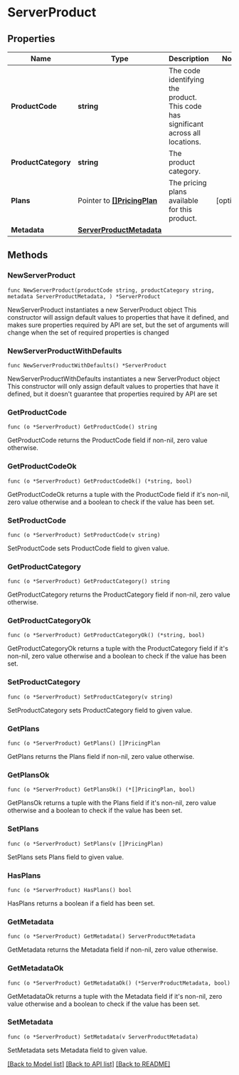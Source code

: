 # ServerProduct

## Properties

Name | Type | Description | Notes
------------ | ------------- | ------------- | -------------
**ProductCode** | **string** | The code identifying the product. This code has significant across all locations. | 
**ProductCategory** | **string** | The product category. | 
**Plans** | Pointer to [**[]PricingPlan**](PricingPlan.md) | The pricing plans available for this product. | [optional] 
**Metadata** | [**ServerProductMetadata**](ServerProductMetadata.md) |  | 

## Methods

### NewServerProduct

`func NewServerProduct(productCode string, productCategory string, metadata ServerProductMetadata, ) *ServerProduct`

NewServerProduct instantiates a new ServerProduct object
This constructor will assign default values to properties that have it defined,
and makes sure properties required by API are set, but the set of arguments
will change when the set of required properties is changed

### NewServerProductWithDefaults

`func NewServerProductWithDefaults() *ServerProduct`

NewServerProductWithDefaults instantiates a new ServerProduct object
This constructor will only assign default values to properties that have it defined,
but it doesn't guarantee that properties required by API are set

### GetProductCode

`func (o *ServerProduct) GetProductCode() string`

GetProductCode returns the ProductCode field if non-nil, zero value otherwise.

### GetProductCodeOk

`func (o *ServerProduct) GetProductCodeOk() (*string, bool)`

GetProductCodeOk returns a tuple with the ProductCode field if it's non-nil, zero value otherwise
and a boolean to check if the value has been set.

### SetProductCode

`func (o *ServerProduct) SetProductCode(v string)`

SetProductCode sets ProductCode field to given value.


### GetProductCategory

`func (o *ServerProduct) GetProductCategory() string`

GetProductCategory returns the ProductCategory field if non-nil, zero value otherwise.

### GetProductCategoryOk

`func (o *ServerProduct) GetProductCategoryOk() (*string, bool)`

GetProductCategoryOk returns a tuple with the ProductCategory field if it's non-nil, zero value otherwise
and a boolean to check if the value has been set.

### SetProductCategory

`func (o *ServerProduct) SetProductCategory(v string)`

SetProductCategory sets ProductCategory field to given value.


### GetPlans

`func (o *ServerProduct) GetPlans() []PricingPlan`

GetPlans returns the Plans field if non-nil, zero value otherwise.

### GetPlansOk

`func (o *ServerProduct) GetPlansOk() (*[]PricingPlan, bool)`

GetPlansOk returns a tuple with the Plans field if it's non-nil, zero value otherwise
and a boolean to check if the value has been set.

### SetPlans

`func (o *ServerProduct) SetPlans(v []PricingPlan)`

SetPlans sets Plans field to given value.

### HasPlans

`func (o *ServerProduct) HasPlans() bool`

HasPlans returns a boolean if a field has been set.

### GetMetadata

`func (o *ServerProduct) GetMetadata() ServerProductMetadata`

GetMetadata returns the Metadata field if non-nil, zero value otherwise.

### GetMetadataOk

`func (o *ServerProduct) GetMetadataOk() (*ServerProductMetadata, bool)`

GetMetadataOk returns a tuple with the Metadata field if it's non-nil, zero value otherwise
and a boolean to check if the value has been set.

### SetMetadata

`func (o *ServerProduct) SetMetadata(v ServerProductMetadata)`

SetMetadata sets Metadata field to given value.



[[Back to Model list]](../README.md#documentation-for-models) [[Back to API list]](../README.md#documentation-for-api-endpoints) [[Back to README]](../README.md)


